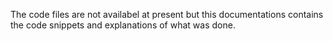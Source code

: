 The code files are not availabel at present but this documentations contains the code snippets and explanations of what was done.
